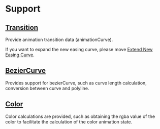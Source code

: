 # Support

## [Transition](http://transition.jiaminghi.com)

Provide animation transition data (animationCurve).

If you want to expand the new easing curve, please move [Extend New Easing Curve](http://transition.jiaminghi.com/EN/guide/#extended-easing-curve).

## [BezierCurve](https://github.com/DataV-Team/bezierCurve)

Provides support for bezierCurve, such as curve length calculation, conversion between curve and polyline.

## [Color](https://github.com/DataV-Team/Color)

Color calculations are provided, such as obtaining the rgba value of the color to facilitate the calculation of the color animation state.